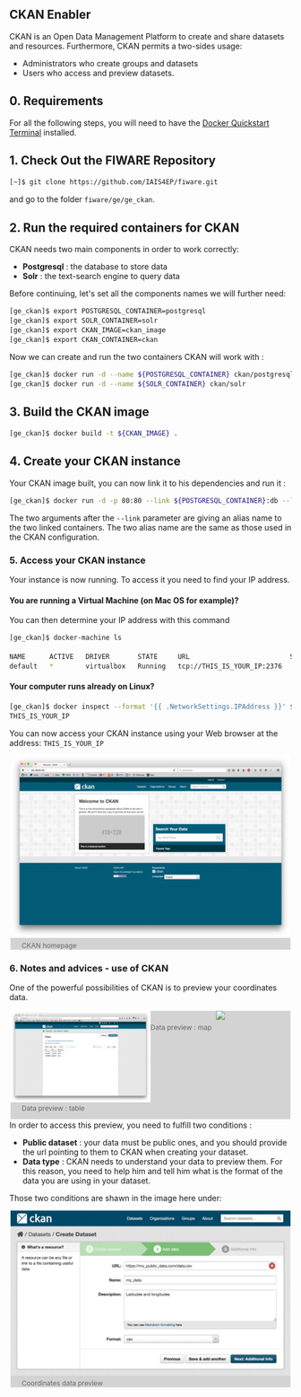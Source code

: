 ## CKAN Enabler
CKAN is an Open Data Management Platform to create and share datasets and resources. Furthermore, CKAN permits a two-sides usage:
- Administrators who create groups and datasets
- Users who access and preview datasets.

## 0. Requirements
For all the following steps, you will need to have the <a href='https://docs.docker.com/'>Docker Quickstart Terminal</a> installed.

## 1. Check Out the FIWARE Repository

```bash
[~]$ git clone https://github.com/IAIS4EP/fiware.git
```

and go to the folder `fiware/ge/ge_ckan`.

## 2. Run the required containers for CKAN
CKAN needs two main components in order to work correctly:
- **Postgresql** : the database to store data
- **Solr** : the text-search engine to query data

Before continuing, let's set all the components names we will further need:

```bash
[ge_ckan]$ export POSTGRESQL_CONTAINER=postgresql
[ge_ckan]$ export SOLR_CONTAINER=solr
[ge_ckan]$ export CKAN_IMAGE=ckan_image
[ge_ckan]$ export CKAN_CONTAINER=ckan
```

Now we can create and run the two containers CKAN will work with :

```bash
[ge_ckan]$ docker run -d --name ${POSTGRESQL_CONTAINER} ckan/postgresql
[ge_ckan]$ docker run -d --name ${SOLR_CONTAINER} ckan/solr
```

## 3. Build the CKAN image

```bash
[ge_ckan]$ docker build -t ${CKAN_IMAGE} .
```

## 4. Create your CKAN instance

Your CKAN image built, you can now link it to his dependencies and run it :

```bash
[ge_ckan]$ docker run -d -p 80:80 --link ${POSTGRESQL_CONTAINER}:db --link ${SOLR_CONTAINER}:solr --name ${CKAN_CONTAINER} ${CKAN_IMAGE}
```

The two arguments after the `--link` parameter are giving an alias name to the two linked containers. The two alias name are the same as those used in the CKAN configuration.

### 5. Access your CKAN instance

Your instance is now running. To access it you need to find your IP address.

#### You are running a Virtual Machine (on Mac OS for example)?

You can then determine your IP address with this command

```bash
[ge_ckan]$ docker-machine ls

NAME      ACTIVE   DRIVER       STATE     URL                         SWARM
default   *        virtualbox   Running   tcp://THIS_IS_YOUR_IP:2376
```

#### Your computer runs already on Linux?

```bash
[ge_ckan]$ docker inspect --format '{{ .NetworkSettings.IPAddress }}' ${CKAN_CONTAINER}
THIS_IS_YOUR_IP
```

You can now access your CKAN instance using your Web browser at the address: `THIS_IS_YOUR_IP`

<div style="text-align:center; background-color:lightgrey; color:#666666; margin:2px;">
<img src ="images/homepage.png"/>
<p style="font-size:12px; text-align:left; margin-left: 20px; margin-top: 3px;">CKAN homepage</p>
</div>

### 6. Notes and advices - use of CKAN

One of the powerful possibilities of CKAN is to preview your coordinates data.
<div style="text-align:center; background-color:lightgrey; color:#666666; margin:2px; float:left;">
<img src ="images/datasets.png" style="width:50%; float:left;"/>
<img src ="images/dataset_preview.png" style="width:50%;"/>
<p style="font-size:12px; text-align:left; margin-left: 20px; margin-top: 3px; float:left; width:50%;">Data preview : table</p>
<p style="font-size:12px; text-align:left; margin-left: 20px; margin-top: 3px;">Data preview : map</p>
</div>

In order to access this preview, you need to fulfill two conditions :
- **Public dataset** : your data must be public ones, and you should provide the url pointing to them to CKAN when creating your dataset.
- **Data type** : CKAN needs to understand your data to preview them. For this reason, you need to help him and tell him what is the format of the data you are using in your dataset.

Those two conditions are shawn in the image here under:
<div style="text-align:center; background-color:lightgrey; color:#666666; margin:2px;">
<img src ="images/conditions.png"/>
<p style="font-size:12px; text-align:left; margin-left: 20px; margin-top: 3px;">Coordinates data preview</p>
</div>
